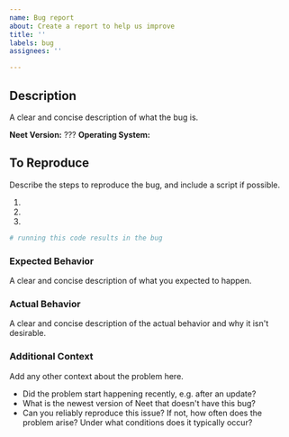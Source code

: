 ```yaml
---
name: Bug report
about: Create a report to help us improve
title: ''
labels: bug
assignees: ''

---
```


## Description
A clear and concise description of what the bug is.

**Neet Version:** ???
**Operating System:** <OS> <VERSION>

## To Reproduce
Describe the steps to reproduce the bug, and include a script if possible.

1. <!-- first step -->
2. <!-- second step -->
3. <!-- and so on... -->

```python
# running this code results in the bug
```
### Expected Behavior
A clear and concise description of what you expected to happen.

### Actual Behavior
A clear and concise description of the actual behavior and why it isn't desirable.

### Additional Context
Add any other context about the problem here.

* Did the problem start happening recently, e.g. after an update?
* What is the newest version of Neet that doesn't have this bug?
* Can you reliably reproduce this issue? If not, how often does the problem arise?
  Under what conditions does it typically occur?
